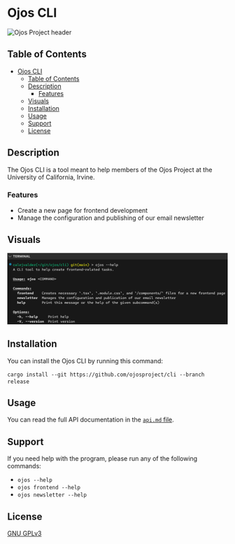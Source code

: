 # Ojos CLI

![Ojos Project header](https://ojosproject.org/images/header.png)

## Table of Contents

- [Ojos CLI](#ojos-cli)
  - [Table of Contents](#table-of-contents)
  - [Description](#description)
    - [Features](#features)
  - [Visuals](#visuals)
  - [Installation](#installation)
  - [Usage](#usage)
  - [Support](#support)
  - [License](#license)

## Description

The Ojos CLI is a tool meant to help members of the Ojos Project at the
University of California, Irvine.

### Features

- Create a new page for frontend development
- Manage the configuration and publishing of our email newsletter

## Visuals

![Ojos CLI visual running `ojos --help`](.github/assets/visual.png)

## Installation

You can install the Ojos CLI by running this command:

```shell
cargo install --git https://github.com/ojosproject/cli --branch release
```

## Usage

You can read the full API documentation in the [`api.md` file](./docs/api.md).

## Support

If you need help with the program, please run any of the following commands:

- `ojos --help`
- `ojos frontend --help`
- `ojos newsletter --help`

## License

[GNU GPLv3](https://choosealicense.com/licenses/gpl-3.0/)

